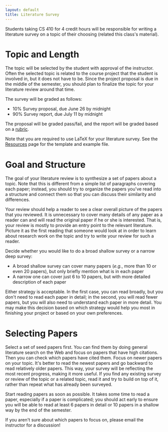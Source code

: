 ```yaml
---
layout: default
title: Literature Survey
---
```

Students taking CS 410 for 4 credit hours will be responsible for writing a
literature survey on a topic of their choosing (related this class's material).

# Topic and Length

The topic will be selected by the student with approval of the instructor. Often
the selected topic is related to the course project that the student is
involved in, but it does not have to be. Since the project proposal is due in
the middle of the semester, you should plan to finalize the topic for your
literature review around that time.

The survey will be graded as follows:

* 10% Survey proposal, due June 26 by midnight
* 90% Survey report, due July 11 by midnight

The proposal will be graded pass/fail, and the report will be graded based on a
[rubric]({{site.baseurl}}/survey-rubric.pdf).

Note that you are required to use LaTeX for your literature survey. See the
[Resources]({{site.baseurl}}/resources.html) page for the template and example
file.

# Goal and Structure

The goal of your literature review is to synthesize a set of papers about a
topic. Note that this is different from a simple list of paragraphs covering
each paper; instead, you should try to organize the papers you've read into a
structure and connect them so that you can discuss their similarity and
differences.

Your review should help a reader to see a clear overall picture of the papers
that you reviewed. It is unnecessary to cover many details of any paper as a
reader can and will read the original paper if he or she is interested. That is,
your review is mostly to provide an entry point to the relevant literature.
Picture it as the first reading that someone would look at in order to learn
about research work on the topic and try to write your review for such a reader.

Decide whether you would like to do a broad shallow survey or a narrow deep
survey:

* A broad shallow survey can cover many papers (*e.g.*, more than 10 or even
20 papers), but only briefly mention what is in each paper
* A narrow one can
cover just 6 to 10 papers, but with more detailed description of each paper

Either strategy is acceptable. In the first case, you can read broadly, but you
don't need to read each paper in detail; in the second, you will read fewer
papers, but you will also need to understand each paper in more detail. You may
make this decision based on which strategy would help you most in finishing your
project or based on your own preferences.

# Selecting Papers

Select a set of seed papers first. You can find them by doing general literature
search on the Web and focus on papers that have high citations. Then you can
check which papers have cited them. Focus on newer papers on your topic. It's
better to read the newest papers and go backward to read relatively older
papers. This way, your survey will be reflecting the most recent progress,
making it more useful. If you find any existing survey or review of the topic or
a related topic, read it and try to build on top of it, rather than repeat what
has already been surveyed.

Start reading papers as soon as possible. It takes some time to read a paper,
especially if a paper is complicated; you should act early to ensure you will
be able to read at least 6 papers in detail or 10 papers in a shallow way by the
end of the semester.

If you aren't sure about which papers to focus on, please email the instructor
for a discussion!
